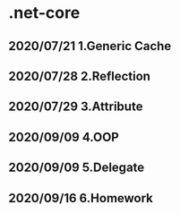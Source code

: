 # .net-core

## 2020/07/21 1.Generic Cache
## 2020/07/28 2.Reflection
## 2020/07/29 3.Attribute
## 2020/09/09 4.OOP
## 2020/09/09 5.Delegate
## 2020/09/16 6.Homework
